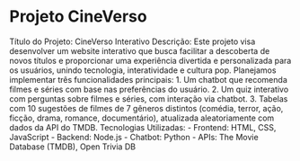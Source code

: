 # Projeto CineVerso
 Título do Projeto: CineVerso Interativo  Descrição: Este projeto visa desenvolver um website interativo que busca facilitar a descoberta de novos títulos e proporcionar uma experiência divertida e personalizada para os usuários, unindo tecnologia, interatividade e cultura pop.  Planejamos implementar três funcionalidades principais:  1. Um chatbot que recomenda filmes e séries com base nas preferências do usuário.  2. Um quiz interativo com perguntas sobre filmes e séries, com interação via chatbot.  3. Tabelas com 10 sugestões de filmes de 7 gêneros distintos (comédia, terror, ação, ficção, drama, romance, documentário), atualizada aleatoriamente com dados da API do TMDB.  Tecnologias Utilizadas:  - Frontend: HTML, CSS, JavaScript - Backend: Node.js - Chatbot: Python - APIs: The Movie Database (TMDB), Open Trivia DB

